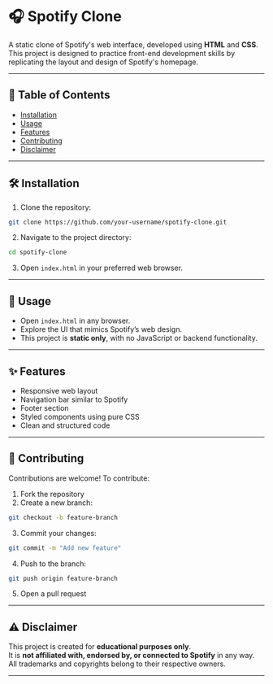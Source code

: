 # 🎧 Spotify Clone

A static clone of Spotify's web interface, developed using **HTML** and **CSS**.  
This project is designed to practice front-end development skills by replicating the layout and design of Spotify's homepage.

---

## 📂 Table of Contents

- [Installation](#installation)
- [Usage](#usage)
- [Features](#features)
- [Contributing](#contributing)
- [Disclaimer](#disclaimer)

---

## 🛠️ Installation

1. Clone the repository:
```bash
git clone https://github.com/your-username/spotify-clone.git
```

2. Navigate to the project directory:
```bash
cd spotify-clone
```

3. Open `index.html` in your preferred web browser.

---

## 🚀 Usage

- Open `index.html` in any browser.
- Explore the UI that mimics Spotify’s web design.
- This project is **static only**, with no JavaScript or backend functionality.

---

## ✨ Features

- Responsive web layout  
- Navigation bar similar to Spotify  
- Footer section  
- Styled components using pure CSS  
- Clean and structured code

---

## 🤝 Contributing

Contributions are welcome! To contribute:

1. Fork the repository  
2. Create a new branch:
```bash
git checkout -b feature-branch
```

3. Commit your changes:
```bash
git commit -m "Add new feature"
```

4. Push to the branch:
```bash
git push origin feature-branch
```

5. Open a pull request

---

## ⚠️ Disclaimer

This project is created for **educational purposes only**.  
It is **not affiliated with, endorsed by, or connected to Spotify** in any way.  
All trademarks and copyrights belong to their respective owners.

---
